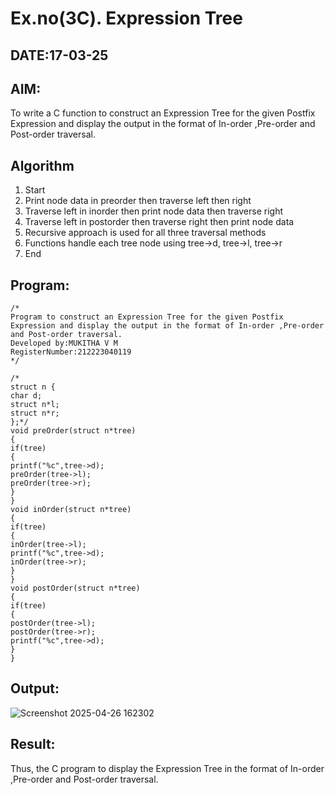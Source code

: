 # Ex.no(3C). Expression Tree
## DATE:17-03-25
## AIM:
To write a C function to construct an Expression Tree for the given Postfix Expression and display the output in the format of In-order ,Pre-order and Post-order traversal.

## Algorithm
1. Start
2. Print node data in preorder then traverse left then right
3. Traverse left in inorder then print node data then traverse right
4. Traverse left in postorder then traverse right then print node data
5. Recursive approach is used for all three traversal methods
6. Functions handle each tree node using tree->d, tree->l, tree->r
7. End  
## Program:
```
/*
Program to construct an Expression Tree for the given Postfix Expression and display the output in the format of In-order ,Pre-order and Post-order traversal.
Developed by:MUKITHA V M 
RegisterNumber:212223040119  
*/
```
```
/*
struct n {
char d;
struct n*l;
struct n*r;
};*/
void preOrder(struct n*tree)
{
if(tree)
{
printf("%c",tree->d);
preOrder(tree->l);
preOrder(tree->r);
}
}
void inOrder(struct n*tree)
{
if(tree)
{
inOrder(tree->l);
printf("%c",tree->d);
inOrder(tree->r);
}
}
void postOrder(struct n*tree)
{
if(tree)
{
postOrder(tree->l);
postOrder(tree->r);
printf("%c",tree->d);
}
}
```
## Output:
![Screenshot 2025-04-26 162302](https://github.com/user-attachments/assets/4b4e8a55-88b0-4be5-87b7-51a8cdc0161f)

## Result:
Thus, the C program to display the Expression Tree in the format of In-order ,Pre-order and Post-order traversal.
